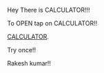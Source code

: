 Hey There is CALCULATOR!!!

To OPEN tap on CALCULATOR!!

[CALCULATOR](Calculator).

Try once!!

Rakesh kumar!!
